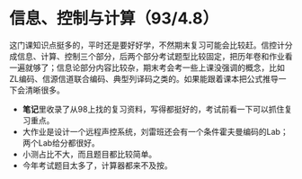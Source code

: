 # 信息、控制与计算（93/4.8）
这门课知识点挺多的，平时还是要好好学，不然期末复习可能会比较赶。信控计分成信息、计算、控制三个部分，后两个部分考试题型比较固定，把历年卷和作业看一遍就够了；信息论部分内容比较杂，期末考会考一些上课没强调的概念，比如ZL编码、信源信道联合编码、典型列译码之类的。如果能跟着课本把公式推导一下会清晰很多。
+ **笔记**里收录了从98上找的复习资料，写得都挺好的，考试前看一下可以抓住复习重点。
+ 大作业是设计一个远程声控系统，刘雷班还会有一个条件霍夫曼编码的Lab；两个Lab给分都很好。
+ 小测占比不大，而且题目都比较简单。
+ 今年考试题目太多了，计算器都来不及按。
